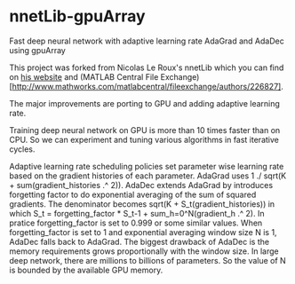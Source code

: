 nnetLib-gpuArray
================

Fast deep neural network with adaptive learning rate AdaGrad and AdaDec using gpuArray

This project was forked from Nicolas Le Roux's nnetLib which you can find on [his website](http://nicolas.le-roux.name/code.html)
 and (MATLAB Central File Exchange)[http://www.mathworks.com/matlabcentral/fileexchange/authors/226827].
 
 The major improvements are porting to GPU and adding adaptive learning rate.
 
 Training deep neural network on GPU is more than 10 times faster than on CPU. So we can experiment and tuning various algorithms
 in fast iterative cycles.
 
 Adaptive learning rate scheduling policies set parameter wise learning rate based on the gradient histories of each parameter.
 AdaGrad uses 1 ./ sqrt(K + sum(gradient_histories .^ 2)). AdaDec extends AdaGrad by introduces forgetting factor to do exponential averaging
 of the sum of squared gradients. The denominator becomes sqrt(K + S_t(gradient_histories)) in which 
 S_t = forgetting_factor * S_t-1 + sum_h=0^N(gradient_h .^ 2). In pratice forgetting_factor is set to 0.999 or some similar values. When forgetting_factor is set to 1 and exponential averaging window size N is 1, AdaDec falls back to AdaGrad. The biggest drawback of AdaDec is the memory requirements grows proportionally with the window size. In large deep network, there are millions to billions of parameters. So the value of N is bounded by the available GPU memory.
